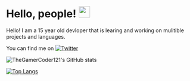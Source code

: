 # Hello, people! <img src="https://raw.githubusercontent.com/MartinHeinz/MartinHeinz/master/wave.gif" width="30px">

<!--
**TheGamerCoder121/TheGamerCoder121** is a ✨ _special_ ✨ repository because its `README.md` (this file) appears on your GitHub profile.

Here are some ideas to get you started:

- 🔭 I’m currently working on ...
- 🌱 I’m currently learning ...
- 👯 I’m looking to collaborate on ...
- 🤔 I’m looking for help with ...
- 💬 Ask me about ...
- 📫 How to reach me: ...
- 😄 Pronouns: ...
- ⚡ Fun fact: ...
-->
Hello! I am a 15 year old devloper that is learing and working on mulitible projects and languages.

You can find me on [![Twitter][1.2]][1]

<!-- Icons -->

[1.2]: http://i.imgur.com/wWzX9uB.png (twitter icon without padding)
[2.2]: https://raw.githubusercontent.com/MartinHeinz/MartinHeinz/master/linkedin-3-16.png (LinkedIn icon without padding)

<!-- Links to your social media accounts -->

[1]: https://twitter.com/mrgamer48490506



![TheGamerCoder121's GitHub stats](https://github-readme-stats.vercel.app/api?username=TheGamerCoder121&show_icons=true&theme=solarized-dark)

[![Top Langs](https://github-readme-stats.vercel.app/api/top-langs/?username=TheGamerCoder121)](https://github.com/anuraghazra/github-readme-stats)
